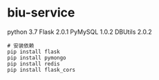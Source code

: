 # biu-service

python 3.7
Flask 2.0.1
PyMySQL 1.0.2
DBUtils 2.0.2


```
# 安装依赖
pip install flask
pip install pymongo
pip install redis
pip install flask_cors

```